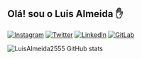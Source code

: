 ## Olá! sou o Luis Almeida ✋

[![Instagram](https://img.shields.io/badge/Instagram-E4405F?style=for-the-badge&logo=instagram&logoColor=white)](https://www.instagram.com/luisalmeida25555/)
[![Twitter](https://img.shields.io/badge/Twitter-1DA1F2?style=for-the-badge&logo=twitter&logoColor=white)](https://twitter.com/Almeida2001Luis)
[![LinkedIn](https://img.shields.io/badge/LinkedIn-0077B5?style=for-the-badge&logo=linkedin&logoColor=white)](https://www.linkedin.com/in/luis-almeida-951843121)
[![GitLab](https://img.shields.io/badge/GitLab-330F63?style=for-the-badge&logo=gitlab&logoColor=white)](https://gitlab.com/Almeida2001)

![LuisAlmeida2555 GitHub stats](https://github-readme-stats.vercel.app/api?username=LuisAlmeida2555&show_icons=true&theme=merko )


